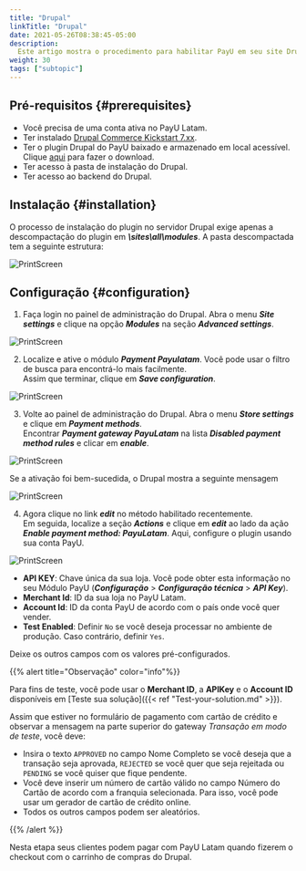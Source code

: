 ```yaml
---
title: "Drupal"
linkTitle: "Drupal"
date: 2021-05-26T08:38:45-05:00
description:
  Este artigo mostra o procedimento para habilitar PayU em seu site Drupal.
weight: 30
tags: ["subtopic"]
---
```


## Pré-requisitos {#prerequisites}
* Você precisa de uma conta ativa no PayU Latam.
* Ter instalado [Drupal Commerce Kickstart 7.xx](https://www.drupal.org/project/commerce_kickstart).
* Ter o plugin Drupal do PayU baixado e armazenado em local acessível. Clique [aqui](https://github.com/developers-payu-latam/developers-payu-latam.github.io/raw/master/plugins/commerce_payulatam_1.0.zip) para fazer o download.
* Ter acesso à pasta de instalação do Drupal.
* Ter acesso ao backend do Drupal.

## Instalação {#installation}
O processo de instalação do plugin no servidor Drupal exige apenas a descompactação do plugin em ***\sites\all\modules***. A pasta descompactada tem a seguinte estrutura:

![PrintScreen](/assets/Drupal/Drupal_01.png)

## Configuração {#configuration}
1. Faça login no painel de administração do Drupal. Abra o menu _**Site settings**_ e clique na opção _**Modules**_ na seção _**Advanced settings**_.

![PrintScreen](/assets/Drupal/Drupal_02.png)

2. Localize e ative o módulo _**Payment Payulatam**_. Você pode usar o filtro de busca para encontrá-lo mais facilmente.<br>
Assim que terminar, clique em _**Save configuration**_.

![PrintScreen](/assets/Drupal/Drupal_03.png)

3. Volte ao painel de administração do Drupal. Abra o menu _**Store settings**_ e clique em _**Payment methods**_.<br>
Encontrar _**Payment gateway PayuLatam**_ na lista _**Disabled payment method rules**_ e clicar em _**enable**_.

![PrintScreen](/assets/Drupal/Drupal_04.png)

Se a ativação foi bem-sucedida, o Drupal mostra a seguinte mensagem

![PrintScreen](/assets/Drupal/Drupal_05.png)

4. Agora clique no link _**edit**_ no método habilitado recentemente.<br>
Em seguida, localize a seção _**Actions**_ e clique em _**edit**_ ao lado da ação _**Enable payment method: PayuLatam**_. Aqui, configure o plugin usando sua conta PayU.

![PrintScreen](/assets/Drupal/Drupal_06.png)

* **API KEY**: Chave única da sua loja. Você pode obter esta informação no seu Módulo PayU (**_Configuração_** > **_Configuração técnica_** > **_API Key_**).
* **Merchant Id**: ID da sua loja no PayU Latam.
* **Account Id**: ID da conta PayU de acordo com o país onde você quer vender.
* **Test Enabled**: Definir `No` se você deseja processar no ambiente de produção. Caso contrário, definir `Yes`.

Deixe os outros campos com os valores pré-configurados.

{{% alert title="Observação" color="info"%}}

Para fins de teste, você pode usar o  **Merchant ID**, a **APIKey** e o **Account ID** disponíveis em [Teste sua solução]({{< ref "Test-your-solution.md" >}}).

Assim que estiver no formulário de pagamento com cartão de crédito e observar a mensagem na parte superior do gateway  _Transação em modo de teste_, você deve:

* Insira o texto `APPROVED` no campo Nome Completo se você deseja que a transação seja aprovada, `REJECTED` se você quer que seja rejeitada ou `PENDING` se você quiser que fique pendente.
* Você deve inserir um número de cartão válido no campo Número do Cartão de acordo com a franquia selecionada. Para isso, você pode usar um gerador de cartão de crédito online.
* Todos os outros campos podem ser aleatórios.

{{% /alert %}}  

Nesta etapa seus clientes podem pagar com PayU Latam quando fizerem o checkout com o carrinho de compras do Drupal. 

